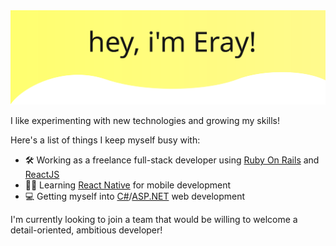 <img src="/svg (20).svg" />

I like experimenting with new technologies and growing my skills!

Here's a list of things I keep myself busy with:

- 🛠️ Working as a freelance full-stack developer using [Ruby On Rails](https://rubyonrails.org/) and [ReactJS](https://reactjs.org/)
- 🐱‍💻 Learning [React Native](https://reactnative.dev/) for mobile development
- 💻 Getting myself into [C#](https://docs.microsoft.com/en-us/dotnet/csharp/)/[ASP.NET](https://dotnet.microsoft.com/en-us/apps/aspnet) web development

I'm currently looking to join a team that would be willing to welcome a detail-oriented, ambitious developer!

